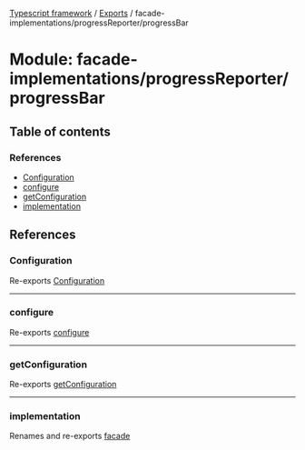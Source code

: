 [Typescript framework](../index.md) / [Exports](../modules.md) / facade-implementations/progressReporter/progressBar

# Module: facade-implementations/progressReporter/progressBar

## Table of contents

### References

- [Configuration](facade_implementations_progressReporter_progressBar.md#configuration)
- [configure](facade_implementations_progressReporter_progressBar.md#configure)
- [getConfiguration](facade_implementations_progressReporter_progressBar.md#getconfiguration)
- [implementation](facade_implementations_progressReporter_progressBar.md#implementation)

## References

### Configuration

Re-exports [Configuration](../interfaces/facade_implementations_progressReporter_progressBar_Process.Configuration.md)

___

### configure

Re-exports [configure](facade_implementations_progressReporter_progressBar_Process.md#configure)

___

### getConfiguration

Re-exports [getConfiguration](facade_implementations_progressReporter_progressBar_Process.md#getconfiguration)

___

### implementation

Renames and re-exports [facade](facade_implementations_progressReporter_progressBar_Process.md#facade)
